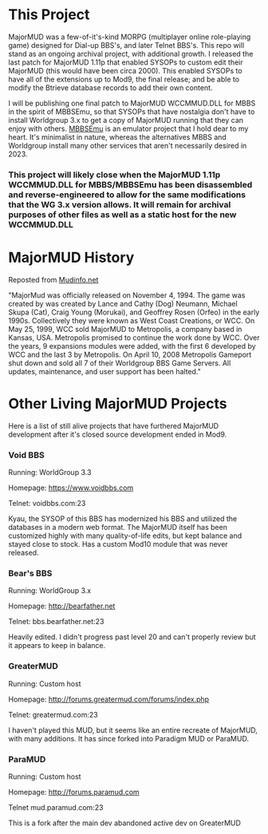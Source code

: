 # This Project

MajorMUD was a few-of-it's-kind MORPG (multiplayer online role-playing game) designed for Dial-up BBS's, and later Telnet BBS's. This repo will stand as an ongoing archival project, with additional growth. I released the last patch for MajorMUD 1.11p that enabled SYSOPs to custom edit their MajorMUD (this would have been circa 2000). This enabled SYSOPs to have all of the extensions up to Mod9, the final release; and be able to modify the Btrieve database records to add their own content.

I will be publishing one final patch to MajorMUD WCCMMUD.DLL for MBBS in the spirit of MBBSEmu, so that SYSOPs that have nostalgia don't have to install Worldgroup 3.x to get a copy of MajorMUD running that they can enjoy with others. [MBBSEmu](https://www.mbbsemu.com) is an emulator project that I hold dear to my heart. It's minimalist in nature, whereas the alternatives MBBS and Worldgroup install many other services that aren't necessarily desired in 2023. 

### This project will likely close when the MajorMUD 1.11p WCCMMUD.DLL for MBBS/MBBSEmu has been disassembled and reverse-engineered to allow for the same modifications that the WG 3.x version allows. It will remain for archival purposes of other files as well as a static host for the new WCCMMUD.DLL

# MajorMUD History

Reposted from [Mudinfo.net](https://www.mudinfo.net/viewtopic.php?t=2050#:~:text=MajorMud%20was%20officially%20released%20on,West%20Coast%20Creations%2C%20or%20WCC.)

"MajorMud was officially released on November 4, 1994. The game was created by was created by Lance and Cathy (Dog) Neumann, Michael Skupa (Cat), Craig Young (Morukai), and Geoffrey Rosen (Orfeo) in the early 1990s. Collectively they were known as West Coast Creations, or WCC. On May 25, 1999, WCC sold MajorMUD to Metropolis, a company based in Kansas, USA. Metropolis promised to continue the work done by WCC. Over the years, 9 expansions modules were added, with the first 6 developed by WCC and the last 3 by Metropolis. On April 10, 2008 Metropolis Gameport shut down and sold all 7 of their Worldgroup BBS Game Servers. All updates, maintenance, and user support has been halted."

# Other Living MajorMUD Projects

Here is a list of still alive projects that have furthered MajorMUD development after it's closed source development ended in Mod9.

### Void BBS
Running: WorldGroup 3.3

Homepage: https://www.voidbbs.com

Telnet: voidbbs.com:23

Kyau, the SYSOP of this BBS has modernized his BBS and utilized the databases in a modern web format. The MajorMUD itself has been customized highly with many quality-of-life edits, but kept balance and stayed close to stock. Has a custom Mod10 module that was never released.

### Bear's BBS
Running: WorldGroup 3.x

Homepage: http://bearfather.net

Telnet: bbs.bearfather.net:23

Heavily edited. I didn't progress past level 20 and can't properly review but it appears to keep in balance. 

### GreaterMUD
Running: Custom host

Homepage: http://forums.greatermud.com/forums/index.php

Telnet: greatermud.com:23

I haven't played this MUD, but it seems like an entire recreate of MajorMUD, with many additions. It has since forked into Paradigm MUD or ParaMUD.

### ParaMUD
Running: Custom host

Homepage: http://forums.paramud.com

Telnet mud.paramud.com:23 

This is a fork after the main dev abandoned active dev on GreaterMUD

